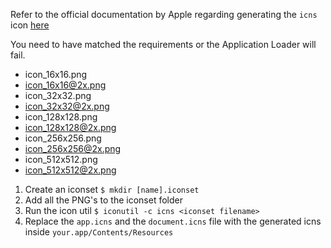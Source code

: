 Refer to the official documentation by Apple regarding generating the `icns` icon [here](https://developer.apple.com/library/archive/documentation/GraphicsAnimation/Conceptual/HighResolutionOSX/Optimizing/Optimizing.html)

You need to have matched the requirements or the Application Loader will fail.

* icon_16x16.png
* icon_16x16@2x.png
* icon_32x32.png
* icon_32x32@2x.png
* icon_128x128.png
* icon_128x128@2x.png
* icon_256x256.png
* icon_256x256@2x.png
* icon_512x512.png
* icon_512x512@2x.png

1. Create an iconset `$ mkdir [name].iconset`
2. Add all the PNG's to the iconset folder
3. Run the icon util `$ iconutil -c icns <iconset filename>`
4. Replace the `app.icns` and the `document.icns` file with the generated icns inside `your.app/Contents/Resources`